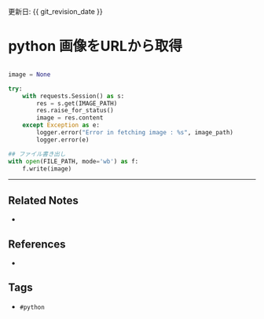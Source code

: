更新日: {{ git_revision_date }}

# python 画像をURLから取得
```py

image = None

try:  
    with requests.Session() as s:  
        res = s.get(IMAGE_PATH)  
 		res.raise_for_status()
		image = res.content
	except Exception as e:  
    	logger.error("Error in fetching image : %s", image_path)  
 		logger.error(e)

## ファイル書き出し
with open(FILE_PATH, mode='wb') as f:
    f.write(image)
```

---
## Related Notes
- 

## References
- 

## Tags
- `#python` 